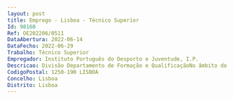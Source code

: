 ```yaml
--- 
layout: post
title: Emprego - Lisboa - Técnico Superior
Id: 98160
Ref: OE202206/0511
DataAbertura: 2022-06-14
DataFecho: 2022-06-29
Trabalho: Técnico Superior
Empregador: Instituto Português do Desporto e Juventude, I.P.
Descricao: Divisão Departamento de Formação e QualificaçãoNo âmbito do Roteiro para a Proteção de Crianças e Jovens no Desporto 2022  2024   Definição de um quadro de política nacional para a salvaguarda e a proteção das crianças no desporto    Estabelecimento de parcerias    Criação de um sistema e estrutura de resposta às preocupações relativas às crianças e aos jovens  Realização de diversas ações de sensibilização e formação   Definição dos procedimentos de resposta a situações de suspeita de maus   tratos ou outras situações de risco ou perigo das crianças e dos jovens no desporto    Criação do perfil e referencial de formação do “Guardião” de crianças e jovens no desporto (nos diferentes níveis de atuação)   Realização de curso online    Integração da temática da violência e abusos contra crianças e jovens no desporto, na Estratégia Nacional de Educação   Implementação de um programa de formação mentoring New Leaders Sport Leadership    Apoio ao desenvolvimento de projetos de intervenção e de capacitação que envolvam jovens, designadamente nas atividades de treinador a, dirigente e árbitro juiz    Elaboração do Curso “Desenvolvimento de ambientes eficazes para as crianças e jovens no desporto — Formação continua de treinadores, com base no curso do ICoachKids.No âmbito do Projeto ALL IN — Towards gender equality in sport (da União Europeia e Conselhoda Europa)   Implementar o Programa de formação mentoring New Leaders Sport Leadership tendo em vista capacitar jovens dirigentes desportivos para a liderança de um desporto + igual   Criar o Prémio anual «Desporto +Igual” dirigido a organizações desportivas que promovam a IMH, envolvendo jovens para encorajar a integração da perspetiva de género nas organizações desportivas no trabalho com e para jovens    Apoiar o desenvolvimento de projetos de intervenção e de capacitação que envolvam jovens em áreas segregadas por sexo, designadamente atividade treinador a, dirigente e árbitro juiz (rapazes em modalidades áreas onde estes estejam sub representados e raparigas onde estas estejam sub representadas) tendo em vista implementar medidas de ação positiva, envolvendo jovens, de promoção da igualdade entre mulheres e homens (IMH) nas profissões e atividades na área do desporto   Realização de ações de formação e sensibilização em ambiente escolar, envolvendo metodologias de educação não formal tendo em vista capacitar jovens para as questões da igualdade entre mulheres e homens (IMH) no desporto   Realização de ações de formação e sensibilização nas IES com cursos na área da EFD para encorajar a integração da temática da igualdade entre mulheres e homens (IMH) no desporto, na formação de futuros docentes e outros as profissionais na área da educação física e desporto.No Âmbito da representação internacional   Representação IPDJ atividades do EOSE   Participação em grupos de peritos   Participação em grupos de especialidade no âmbito da União Europeia e do Conselho da Europa.
CodigoPostal: 1250-190 LISBOA
Concelho: Lisboa
Distrito: Lisboa
--- 
```

